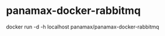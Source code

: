 panamax-docker-rabbitmq
=======================
docker run -d -h localhost panamax/panamax-docker-rabbitmq
